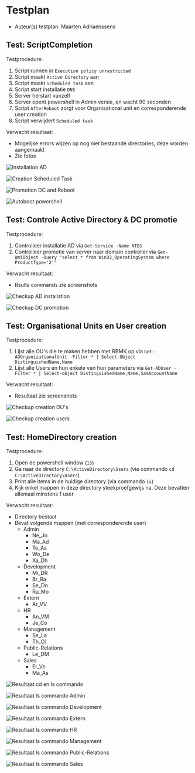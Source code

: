 # Testplan

- Auteur(s) testplan: Maarten Adriaenssens

## Test: ScriptCompletion

Testprocedure:

1. Script runnen in `Execution policy unrestricted`
2. Script maakt `Active Directory` aan
3. Script maakt `Scheduled task` aan
4. Script start installatie `DNS`
5. Server herstart vanzelf
6. Server opent powershell in Admin versie, en wacht 90 seconden
7. Script `AfterReboot` zorgt voor Organisational unit en corresponderende user creation
8. Script verwijdert `Scheduled task`

Verwacht resultaat:

- Mogelijke errors wijzen op nog niet bestaande directories, deze worden aangemaakt
- Zie fotos

<!-- Voeg hier eventueel een screenshot van het verwachte resultaat in. -->

![Installation AD](.\img\Test-1_Installation-AD.png)

![Creation Scheduled Task](.\img\Test-1_Creation-ScheduledTask.png)

![Promotion DC and Reboot](.\img\Test-1_PromotionDC-Reboot.png)

![Autoboot powershell](.\img\Test-1_AutostartPowershell.png)

## Test: Controle Active Directory & DC promotie

Testprocedure:

1. Controlleer installatie AD via `Get-Service -Name NTDS`
2. Controlleer promotie van server naar domain controller via `Get-WmiObject -Query "select * from Win32_OperatingSystem where ProductType='2'"`

Verwacht resultaat:

- Rsults commands zie screenshots

<!-- Voeg hier eventueel een screenshot van het verwachte resultaat in. -->

![Checkup AD installation](.\img\Test-2_CheckInstallation-AD.png)

![Checkup DC promotion](.\img\Test-2_CheckPromotion-DC.png)

## Test: Organisational Units en User creation

Testprocedure:

1. Lijst alle OU's die te maken hebben met RBMK op via `Get-ADOrganizationalUnit -Filter * | Select-Object DistinguishedName,Name`
2. Lijst alle Users en hun enkele van hun parameters via `Get-ADUser -Filter * | Select-object DistinguishedName,Name,SamAccountName`

Verwacht resultaat:

- Resultaat zie screenshots

<!-- Voeg hier eventueel een screenshot van het verwachte resultaat in. -->

![Checkup creation OU's](.\img\Test-3_CheckCreation-OU.png)

![Checkup creation users](.\img\Test-3_CheckCreation-Users.png)

## Test: HomeDirectory creation

Testprocedure:

1. Open de powershell window (`15`)
2. Ga naar de directory `C:\ActiveDirectory\Users` (via commando `cd C:\ActiveDirectory\Users`)
3. Print alle items in de huidige directory (via commando `ls`)
4. Kijk enkel mappen in deze directory steekproefgewijs na. Deze bevatten allemaal minstens 1 user

Verwacht resultaat:

- Directory bestaat
- Bevat volgende mappen (met corresponderende user)
  - Admin
    - Ne_Jo
    - Ma_Ad
    - Te_As
    - Wo_De
    - Xa_Dh
  - Development
    - Mi_DR
    - Br_Ra
    - Se_Do
    - Ru_Mo
  - Extern
    - Ar_VV
  - HR
    - An_VM
    - Je_Co
  - Management
    - Se_La
    - Th_Cl
  - Public-Relations
    - Le_DM
  - Sales
    - Er_Ve
    - Ma_As

<!-- Voeg hier eventueel een screenshot van het verwachte resultaat in. -->

![Resultaat cd en ls commando](.\img\Test-4_cd-ls.png)

![Resultaat ls commando Admin](.\img\Test-4_UserCheckAdmin.png)

![Resultaat ls commando Development](.\img\Test-4_UserCheckDev.png)

![Resultaat ls commando Extern](.\img\Test-4_UserCheckExt.png)

![Resultaat ls commando HR](.\img\Test-4_UserCheckHR.png)

![Resultaat ls commando Management](.\img\Test-4_UserCheckManage.png)

![Resultaat ls commando Public-Relations](.\img\Test-4_UserCheckPR.png)

![Resultaat ls commando Sales](.\img\Test-4_UserCheckSales.png)
